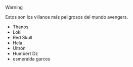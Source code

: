 >[!WARNING]
> Estos son los villanos más peligrosos del mundo avengers.  
> * Thanos
> * Loki
> * Red Skull
> * Hela
> * Ultrón
> * Humbert Dz
> * esmeralda garces